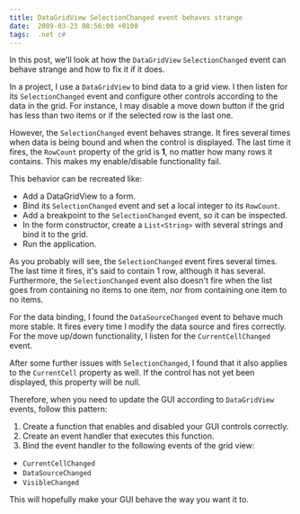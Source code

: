 ```yaml
---
title: DataGridView SelectionChanged event behaves strange
date:  2009-03-23 08:56:00 +0100
tags:  .net c#
---
```



In this post, we'll look at how the `DataGridView` `SelectionChanged` event can
behave strange and how to fix it if it does.

In a project, I use a `DataGridView` to bind data to a grid view. I then listen
for its `SelectionChanged` event and configure other controls according to the
data in the grid. For instance, I may disable a move down button if the grid has less
than two items or if the selected row is the last one.

However, the `SelectionChanged` event behaves strange. It fires several times when
data is being bound and when the control is displayed. The last time it fires, the
`RowCount` property of the grid is **1**, no matter how many rows it contains. This
makes my enable/disable functionality fail.

This behavior can be recreated like:

* Add a DataGridView to a form.
* Bind its `SelectionChanged` event and set a local integer to its `RowCount`.
* Add a breakpoint to the `SelectionChanged` event, so it can be inspected.
* In the form constructor, create a `List<String>` with several strings and bind it to the grid.
* Run the application.

As you probably will see, the `SelectionChanged` event fires several times. The last
time it fires, it's said to contain 1 row, although it has several. Furthermore, the
`SelectionChanged` event also doesn't fire when the list goes from containing no items
to one item, nor from containing one item to no items.

For the data binding, I found the `DataSourceChanged` event to behave much more stable.
It fires every time I modify the data source and fires correctly. For the move up/down
functionality, I listen for the `CurrentCellChanged` event.

After some further issues with `SelectionChanged`, I found that it also applies to the
`CurrentCell` property as well. If the control has not yet been displayed, this property
will be null.

Therefore, when you need to update the GUI according to `DataGridView` events, follow
this pattern:

1. Create a function that enables and disabled your GUI controls correctly.
2. Create an event handler that executes this function.
3. Bind the event handler to the following events of the grid view:

* `CurrentCellChanged`
* `DataSourceChanged`
* `VisibleChanged`

This will hopefully make your GUI behave the way you want it to.